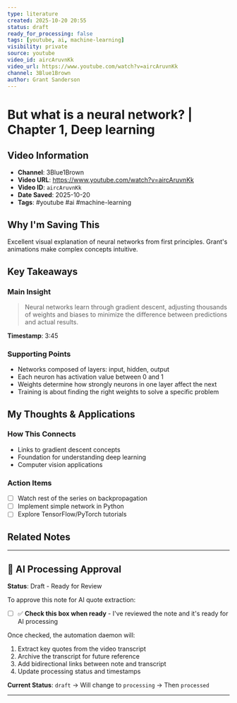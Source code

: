 ```yaml
---
type: literature
created: 2025-10-20 20:55
status: draft
ready_for_processing: false
tags: [youtube, ai, machine-learning]
visibility: private
source: youtube
video_id: aircAruvnKk
video_url: https://www.youtube.com/watch?v=aircAruvnKk
channel: 3Blue1Brown
author: Grant Sanderson
---
```


# But what is a neural network? | Chapter 1, Deep learning

## Video Information
- **Channel**: 3Blue1Brown
- **Video URL**: https://www.youtube.com/watch?v=aircAruvnKk
- **Video ID**: `aircAruvnKk`
- **Date Saved**: 2025-10-20
- **Tags**: #youtube #ai #machine-learning

## Why I'm Saving This

Excellent visual explanation of neural networks from first principles. Grant's animations make complex concepts intuitive.

## Key Takeaways

### Main Insight
> Neural networks learn through gradient descent, adjusting thousands of weights and biases to minimize the difference between predictions and actual results.

**Timestamp**: 3:45

### Supporting Points
- Networks composed of layers: input, hidden, output
- Each neuron has activation value between 0 and 1
- Weights determine how strongly neurons in one layer affect the next
- Training is about finding the right weights to solve a specific problem

## My Thoughts & Applications

### How This Connects
- Links to gradient descent concepts
- Foundation for understanding deep learning
- Computer vision applications

### Action Items
- [ ] Watch rest of the series on backpropagation
- [ ] Implement simple network in Python
- [ ] Explore TensorFlow/PyTorch tutorials

## Related Notes
<!-- Will add [[wikilinks]] after processing -->

---

## 🚦 AI Processing Approval

**Status**: Draft - Ready for Review

To approve this note for AI quote extraction:
- [ ] ✅ **Check this box when ready** - I've reviewed the note and it's ready for AI processing

Once checked, the automation daemon will:
1. Extract key quotes from the video transcript
2. Archive the transcript for future reference
3. Add bidirectional links between note and transcript
4. Update processing status and timestamps

**Current Status**: `draft` → Will change to `processing` → Then `processed`

---
